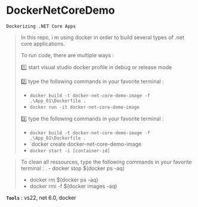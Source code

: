 # DockerNetCoreDemo
```
Dockerizing .NET Core Apps
```

> In this repo, i m using docker in order to build several types of .net core applications.
>
> To run code, there are multiple ways :
>
> :one: start visual studio docker profile in debug or release mode 
>
> :two: type the following commands in your favorite terminal :
> - `docker build -t docker-net-core-demo-image -f .\App_01\Dockerfile .`
> - `docker run -it docker-net-core-demo-image`
>
> :three: type the following commands in your favorite terminal :
> - `docker build -t docker-net-core-demo-image -f .\App_01\Dockerfile .`
> - `docker create docker-net-core-demo-image
> - `docker start -i [container-id]`

> To clean all ressources, type the following commands in your favorite terminal :
. - docker stop $(docker ps -aq)
> - docker rm $(docker ps -aq)
> - docker rmi -f $(docker images -aq)

**`Tools`** : vs22, net 6.0, docker